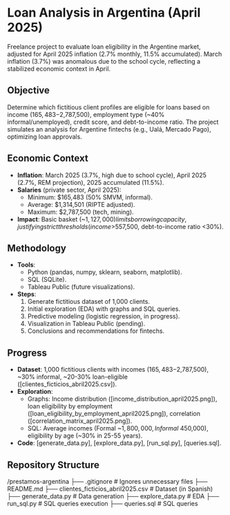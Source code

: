 # Loan Analysis in Argentina (April 2025)

Freelance project to evaluate loan eligibility in the Argentine market, adjusted for April 2025 inflation (2.7% monthly, 11.5% accumulated). March inflation (3.7%) was anomalous due to the school cycle, reflecting a stabilized economic context in April.

## Objective
Determine which fictitious client profiles are eligible for loans based on income ($165,483-$2,787,500), employment type (~40% informal/unemployed), credit score, and debt-to-income ratio. The project simulates an analysis for Argentine fintechs (e.g., Ualá, Mercado Pago), optimizing loan approvals.

## Economic Context
- **Inflation**: March 2025 (3.7%, high due to school cycle), April 2025 (2.7%, REM projection), 2025 accumulated (11.5%).
- **Salaries** (private sector, April 2025):
  - Minimum: $165,483 (50% SMVM, informal).
  - Average: $1,314,501 (RIPTE adjusted).
  - Maximum: $2,787,500 (tech, mining).
- **Impact**: Basic basket (~$1,127,000) limits borrowing capacity, justifying strict thresholds (income >$557,500, debt-to-income ratio <30%).

## Methodology
- **Tools**:
  - Python (pandas, numpy, sklearn, seaborn, matplotlib).
  - SQL (SQLite).
  - Tableau Public (future visualizations).
- **Steps**:
  1. Generate fictitious dataset of 1,000 clients.
  2. Initial exploration (EDA) with graphs and SQL queries.
  3. Predictive modeling (logistic regression, in progress).
  4. Visualization in Tableau Public (pending).
  5. Conclusions and recommendations for fintechs.

## Progress
- **Dataset**: 1,000 fictitious clients with incomes ($165,483-$2,787,500), ~30% informal, ~20-30% loan-eligible ([clientes_ficticios_abril2025.csv]).
- **Exploration**:
  - Graphs: Income distribution ([income_distribution_april2025.png]), loan eligibility by employment ([loan_eligibility_by_employment_april2025.png]), correlation ([correlation_matrix_april2025.png]).
  - SQL: Average incomes (Formal ~$1,800,000, Informal ~$450,000), eligibility by age (~30% in 25-55 years).
- **Code**: [generate_data.py], [explore_data.py], [run_sql.py], [queries.sql].

## Repository Structure


/prestamos-argentina
├── .gitignore                    # Ignores unnecessary files
├── README.md
├── clientes_ficticios_abril2025.csv  # Dataset (in Spanish)
├── generate_data.py              # Data generation
├── explore_data.py               # EDA
├── run_sql.py                    # SQL queries execution
├── queries.sql                   # SQL queries
